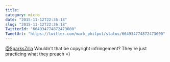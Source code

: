 ```yaml
---
title: 
category: micro
date: "2015-11-12T22:36:18"
slug: "2015-11-12T22:36:18"
TwitterId: "664934774872473600"
TweetUrl: "https://twitter.com/mark_philpot/status/664934774872473600"
---
```


[@SparksZilla](https://twitter.com/SparksZilla) Wouldn't that be copyright
infringement? They're just practicing what they preach =)
